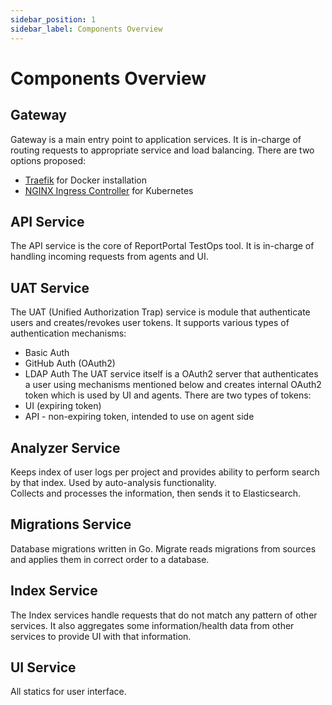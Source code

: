 ```yaml
---
sidebar_position: 1
sidebar_label: Components Overview
---
```


# Components Overview

## Gateway
Gateway is a main entry point to application services. It is in-charge of routing requests to appropriate service and load balancing.
There are two options proposed:
* [Traefik](https://traefik.io) for Docker installation
* [NGINX Ingress Controller](https://www.nginx.com/products/nginx/kubernetes-ingress-controller) for Kubernetes

## API Service
The API service is the core of ReportPortal TestOps tool. It is in-charge of handling incoming requests from agents and UI. 

## UAT Service
The UAT (Unified Authorization Trap) service is module that authenticate users and creates/revokes user tokens. 
It supports various types of authentication mechanisms:
* Basic Auth
* GitHub Auth (OAuth2)
* LDAP Auth
The UAT service itself is a OAuth2 server that authenticates a user using mechanisms mentioned 
below and creates internal OAuth2 token which is used by UI and agents. There are two types of tokens:
* UI (expiring token)
* API - non-expiring token, intended to use on agent side   

## Analyzer Service
Keeps index of user logs per project and provides ability to perform search by that index. Used by auto-analysis functionality.  
Collects and processes the information, then sends it to Elasticsearch.

## Migrations Service
Database migrations written in Go. Migrate reads migrations from sources and applies them in correct order to a database.  

## Index Service
The Index services handle requests that do not match any pattern of other services. 
It also aggregates some information/health data from other services to provide UI with that information.

## UI Service
All statics for user interface.
